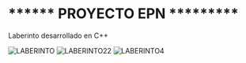 # ****** PROYECTO EPN *********
  Laberinto desarrollado en C++ 

 ![LABERINTO](https://user-images.githubusercontent.com/26204988/229866622-81990eda-5bf0-4a1e-b1a1-e9ff09d63a9e.PNG)
![LABERINTO22](https://user-images.githubusercontent.com/26204988/229866636-f31ea1c5-abb9-4361-aa2d-356d298eb3fc.PNG)
![LABERINTO4](https://user-images.githubusercontent.com/26204988/229866647-295d0111-6092-4a32-977c-273aabf66f40.PNG)
